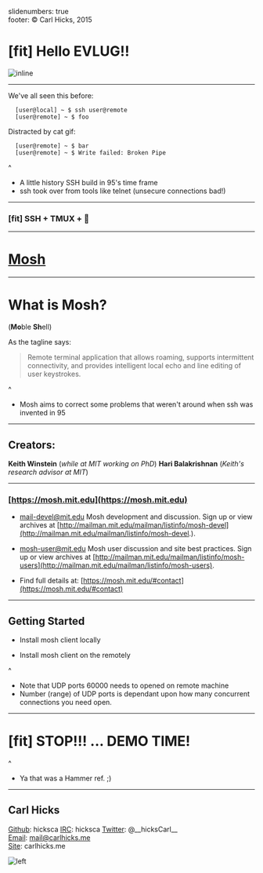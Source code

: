 slidenumbers: true  
footer: © Carl Hicks, 2015  

# [fit] Hello EVLUG!!
![inline](https://s3.amazonaws.com/ch-image-backup/mosh-data/F52607EB-06B7-410A-9D02-01F8E5785B14.gif)


---

We've all seen this before:  

  ```
    [user@local] ~ $ ssh user@remote
    [user@remote] ~ $ foo
  ```  

Distracted by cat gif:  

  ```
    [user@remote] ~ $ bar
    [user@remote] ~ $ Write failed: Broken Pipe
  ```

^  
- A little history SSH build in 95's time frame
- ssh took over from tools like telnet (unsecure connections bad!)

---

### [fit] SSH + TMUX + 🙏 

---

# [Mosh](https://mosh.mit.edu/)  

---

# What is Mosh?
(**Mo**ble **Sh**ell)  

As the tagline says:  

  > Remote terminal application that allows roaming, supports intermittent connectivity, and provides intelligent local echo and line editing of user keystrokes.

^  
- Mosh aims to correct some problems that weren't around when ssh was invented in 95  

---

## Creators:
**Keith Winstein** (_while at MIT working on PhD_)
**Hari Balakrishnan** (_Keith's research advisor at MIT_)

---

### [https://mosh.mit.edu](https://mosh.mit.edu)

  - [mail-devel@mit.edu](mailto:mail-devel@mit.edu)
    Mosh development and discussion. Sign up or view archives at [http://mailman.mit.edu/mailman/listinfo/mosh-devel](http://mailman.mit.edu/mailman/listinfo/mosh-devel.).

  - [mosh-user@mit.edu](mailto:mosh-users@mit.edu)
    Mosh user discussion and site best practices. Sign up or view archives at [http://mailman.mit.edu/mailman/listinfo/mosh-users](http://mailman.mit.edu/mailman/listinfo/mosh-users).

  - Find full details at: [https://mosh.mit.edu/#contact](https://mosh.mit.edu/#contact)

---

## Getting Started

  - Install mosh client locally  

  - Install mosh client on the remotely  

^  
- Note that UDP ports 60000 needs to opened on remote machine
- Number (range) of UDP ports is dependant upon how many concurrent connections you need open.

---

# [fit] STOP!!! ... DEMO TIME!



^  
- Ya that was a Hammer ref. ;)

---

## Carl Hicks
[Github](https://github.com/hicksca): hicksca
[IRC](irc://freenode.net): hicksca
[Twitter](https://twitter.com/__hicksCarl__): @\_\_hicksCarl_\_  
[Email](mailto:mail@carlhicks.me): mail@carlhicks.me  
[Site](http://carlhicks.me): carlhicks.me  

![left](https://s3.amazonaws.com/ch-image-backup/mosh-data/F52607EB-06B7-410A-9D02-01F8E5785B13.JPG)
